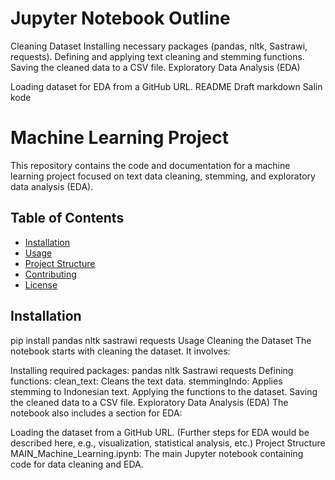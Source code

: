 # Jupyter Notebook Outline

Cleaning Dataset
Installing necessary packages (pandas, nltk, Sastrawi, requests).
Defining and applying text cleaning and stemming functions.
Saving the cleaned data to a CSV file.
Exploratory Data Analysis (EDA)

Loading dataset for EDA from a GitHub URL.
README Draft
markdown
Salin kode
# Machine Learning Project

This repository contains the code and documentation for a machine learning project focused on text data cleaning, stemming, and exploratory data analysis (EDA).

## Table of Contents

- [Installation](#installation)
- [Usage](#usage)
- [Project Structure](#project-structure)
- [Contributing](#contributing)
- [License](#license)

## Installation
pip install pandas nltk sastrawi requests
Usage
Cleaning the Dataset
The notebook starts with cleaning the dataset. It involves:

Installing required packages:
pandas
nltk
Sastrawi
requests
Defining functions:
clean_text: Cleans the text data.
stemmingIndo: Applies stemming to Indonesian text.
Applying the functions to the dataset.
Saving the cleaned data to a CSV file.
Exploratory Data Analysis (EDA)
The notebook also includes a section for EDA:

Loading the dataset from a GitHub URL.
(Further steps for EDA would be described here, e.g., visualization, statistical analysis, etc.)
Project Structure
MAIN_Machine_Learning.ipynb: The main Jupyter notebook containing code for data cleaning and EDA.
